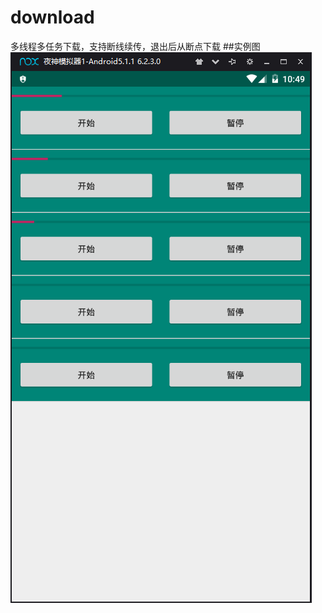 # download
多线程多任务下载，支持断线续传，退出后从断点下载
##实例图
![图片说明1](https://github.com/xfhomedream/download/blob/master/img/img.png)
